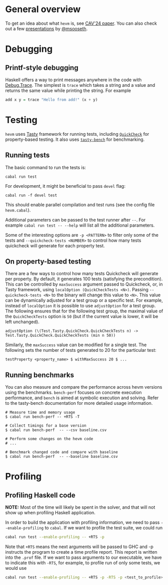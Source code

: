 # General overview

To get an idea about what `hevm` is, see [CAV'24 paper](https://link.springer.com/content/pdf/10.1007/978-3-031-65627-9_22.pdf?pdf=inline%20link).
You can also check out a few [presentations](https://github.com/msooseth/hevm-presentation) by [@msooseth](https://github.com/msooseth).

# Debugging

## Printf-style debugging

Haskell offers a way to print messages anywhere in the code with [Debug.Trace](https://hackage.haskell.org/package/base-4.20.0.1/docs/Debug-Trace.html).
The simplest is `trace` which takes a string and a value and returns the same value while printing the string.
For example
```haskell
add x y = trace "Hello from add!" (x + y)
```

# Testing

`hevm` uses [Tasty](https://hackage.haskell.org/package/tasty-1.5/docs/Test-Tasty.html) framework for running tests, including [`QuickCheck`](https://hackage.haskell.org/package/tasty-quickcheck-0.11/docs/Test-Tasty-QuickCheck.html) for property-based testing. It also uses [`tasty-bench`](https://github.com/Bodigrim/tasty-bench) for benchmarking.


## Running tests

The basic command to run the tests is:
```
cabal run test
```

For development, it might be beneficial to pass `devel` flag:
```
cabal run -f devel test
```

This should enable parallel compilation and test runs (see the config file `hevm.cabal`).

Additional parameters can be passed to the test runner after `--`. For example `cabal run test -- --help` will list all the additional parameters.

Some of the interesting options are `-p <PATTERN>` to filter only some of the tests and `--quickcheck-tests <NUMBER>` to control how many tests quickcheck will generate for each property test.

## On property-based testing

There are a few ways to control how many tests Quickcheck will generate per property.
By default, it generates 100 tests (satisfying the precondition).
This can be controlled by `maxSuccess` argument passed to Quickcheck, or, in Tasty framework, using `localOption (QuickCheckTests <N>)`.
Passing `--quickcheck-tests <N>` to the binary will change this value to `<N>`.
This value can be dynamically adjusted for a test group or a specific test.
For example, instead of `localOption` it is possible to use `adjustOption` for a test group.
The following ensures that for the following test group, the maximal value of the `QuickCheckTests` option is `50` (but if the current value is lower, it will be left unchanged).
```
adjustOption (\(Test.Tasty.QuickCheck.QuickCheckTests n) -> Test.Tasty.QuickCheck.QuickCheckTests (min n 50))
```

Similarly, the `maxSuccess` value can be modified for a single test. The following sets the number of tests generated to 20 for the particular test:
```
testProperty <property_name> $ withMaxSuccess 20 $ ...
```

## Running benchmarks

You can also measure and compare the performance across hevm versions using the benchmarks.
`bench-perf` focuses on concrete execution performance, and `bench` is aimed at
symbolic execution and solving. Refer to the tasty-bench documentation for more detailed
usage information.

```plain
# Measure time and memory usage
$ cabal run bench-perf -- +RTS -T

# Collect timings for a base version
$ cabal run bench-perf  -- --csv baseline.csv

# Perform some changes on the hevm code
# ...

# Benchmark changed code and compare with baseline
$ cabal run bench-perf  -- --baseline baseline.csv
```


# Profiling

## Profiling Haskell code

**NOTE:** Most of the time will likely be spent in the solver, and that will not show up when profiling Haskell application.

In order to build the application with profiling information, we need to pass `--enable-profiling` to `cabal`.
If we want to profile the test suite, we could run
```bash
cabal run test --enable-profiling -- +RTS -p
```
Note that `+RTS` means the next arguments will be passed to GHC and -p instructs the program to create a time profile report.
This report is written into the `.prof` file.
If we want to pass arguments to our executable, we have to indicate this with `-RTS`, for example, to profile run of only some tests, we would use

```bash
cabal run test --enable-profiling -- +RTS -p -RTS -p <test_to_profile>
```

